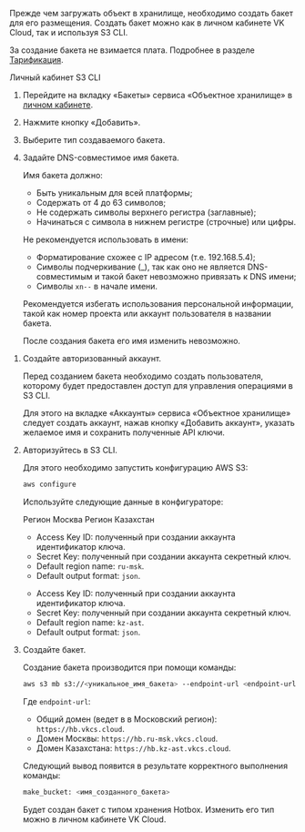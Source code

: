 Прежде чем загружать объект в хранилище, необходимо создать бакет для его размещения. Создать бакет можно как в личном кабинете VK Cloud, так и используя S3 CLI.

<warn>

За создание бакета не взимается плата. Подробнее в разделе [Тарификация](../../tariffication).

</warn>

<tabs>
<tablist>
<tab>Личный кабинет</tab>
<tab>S3 CLI</tab>
</tablist>
<tabpanel>

1. Перейдите на вкладку «Бакеты» сервиса «Объектное хранилище» в [личном кабинете](https://mcs.mail.ru/app/).
2. Нажмите кнопку «Добавить».
3. Выберите тип создаваемого бакета.
4. Задайте DNS-совместимое имя бакета.

   Имя бакета должно:

   - Быть уникальным для всей платформы;
   - Содержать от 4 до 63 символов;
   - Не содержать символы верхнего регистра (заглавные);
   - Начинаться с символа в нижнем регистре (строчные) или цифры.

   Не рекомендуется использовать в имени:

   - Форматирование схожее с IP адресом (т.е. 192.168.5.4);
   - Символы подчеркивание (\_), так как оно не является DNS-совместимым и такой бакет невозможно привязать к DNS имени;
   - Символы `xn--` в начале имени.

   Рекомендуется избегать использования персональной информации, такой как номер проекта или аккаунт пользователя в названии бакета.

   После создания бакета его имя изменить невозможно.

</warn>

</tabpanel>
<tabpanel>

1. Создайте авторизованный аккаунт.

   Перед созданием бакета необходимо создать пользователя, которому будет предоставлен доступ для управления операциями в S3 CLI.

   Для этого на вкладке «Аккаунты» сервиса «Объектное хранилище» следует создать аккаунт, нажав кнопку «Добавить аккаунт», указать желаемое имя и сохранить полученные API ключи.

2. Авторизуйтесь в S3 CLI.

   Для этого необходимо запустить конфигурацию AWS S3:

   ```bash
   aws configure
   ```

   Используйте следующие данные в конфигураторе:

   <tabs>
   <tablist>
   <tab>Регион Москва</tab>
   <tab>Регион Казахстан</tab>
   </tablist>
   <tabpanel>

   - Access Key ID: полученный при создании аккаунта идентификатор ключа.
   - Secret Key: полученный при создании аккаунта секретный ключ.
   - Default region name: `ru-msk`.
   - Default output format: `json`.

   </tabpanel>
   <tabpanel>

   - Access Key ID: полученный при создании аккаунта идентификатор ключа.
   - Secret Key: полученный при создании аккаунта секретный ключ.
   - Default region name: `kz-ast`.
   - Default output format: `json`.

   </tabpanel>
   </tabs>

3. Создайте бакет.

   Создание бакета производится при помощи команды:

   ```bash
   aws s3 mb s3://<уникальное_имя_бакета> --endpoint-url <endpoint-url>
   ```

   Где `endpoint-url`:

   - Общий домен (ведет в в Московский регион): `https://hb.vkcs.cloud`.
   - Домен Москвы: `https://hb.ru-msk.vkcs.cloud`.
   - Домен Казахстана: `https://hb.kz-ast.vkcs.cloud`.

   Следующий вывод появится в результате корректного выполнения команды:

   ```bash
   make_bucket: <имя_созданного_бакета>
   ```

   Будет создан бакет с типом хранения Hotbox. Изменить его тип можно в личном кабинете VK Cloud.

</tabpanel>
</tabs>

